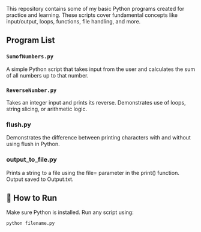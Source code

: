 
This repository contains some of my basic Python programs created for practice and learning. These scripts cover fundamental concepts like input/output, loops, functions, file handling, and more.

## Program List

### `SumofNumbers.py`
A simple Python script that takes input from the user and calculates the sum of all numbers up to that number.

### `ReverseNumber.py`
Takes an integer input and prints its reverse. Demonstrates use of loops, string slicing, or arithmetic logic.

### flush.py
Demonstrates the difference between printing characters with and without using flush in Python.

### output_to_file.py
Prints a string to a file using the file= parameter in the print() function. Output saved to Output.txt.

## 🚀 How to Run

Make sure Python is installed. Run any script using:

```bash
python filename.py
